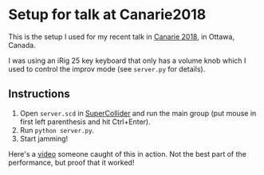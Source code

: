# Setup for talk at Canarie2018
This is the setup I used for my recent talk in
[Canarie 2018](https://www.canarie.ca/canarie-national-summit/),
in Ottawa, Canada.

I was using an iRig 25 key keyboard that only has a volume knob which I used to
control the improv mode (see `server.py` for details).

## Instructions
1.  Open `server.scd` in [SuperCollider](https://supercollider.github.io/) and
    run the main group (put mouse in first left parenthesis and hit Ctrl+Enter).
2.  Run `python server.py`.
3.  Start jamming!

Here's a [video](https://twitter.com/pcastr/status/1047265156441333760)
someone caught of this in action. Not the best part of the performance,
but proof that it worked!
